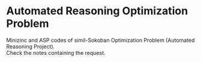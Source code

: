 # Automated Reasoning Optimization Problem
Minizinc and ASP codes of simil-Sokoban Optimization Problem (Automated Reasoning Project).\
Check the notes containing the request.
